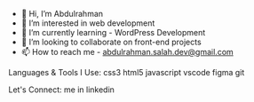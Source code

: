 - 👋 Hi, I’m Abdulrahman
- 👀 I’m interested in web development
- 🌱 I’m currently learning - WordPress Development
- 💞️ I’m looking to collaborate on front-end projects
- 📫 How to reach me - abdulrahman.salah.dev@gmail.com


Languages & Tools I Use:
css3 html5 javascript vscode figma git

Let's Connect:
me in linkedin
<!---
Abdulrahman14Salah/Abdulrahman14Salah is a ✨ special ✨ repository because its `README.md` (this file) appears on your GitHub profile.
You can click the Preview link to take a look at your changes.
--->
